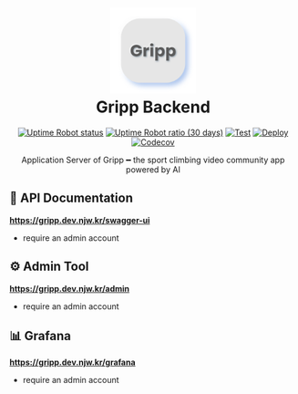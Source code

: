<h1 align="center">
  <img height="150" src="gripp-icon.png" alt="Logo">
  <br>Gripp Backend
</h1>

<div align="center">

[![Uptime Robot status](https://img.shields.io/uptimerobot/status/m792790459-ad938464b9b8cc8e4eb6eb30)](https://stats.uptimerobot.com/YRoN9sDMOz)
[![Uptime Robot ratio (30 days)](https://img.shields.io/uptimerobot/ratio/m792790459-ad938464b9b8cc8e4eb6eb30)](https://stats.uptimerobot.com/YRoN9sDMOz)
[![Test](https://github.com/cannot-climb/gripp-backend/actions/workflows/test.yml/badge.svg?branch=develop)](https://github.com/cannot-climb/gripp-backend/actions/workflows/test.yml)
[![Deploy](https://github.com/cannot-climb/gripp-backend/actions/workflows/deploy.yml/badge.svg)](https://github.com/cannot-climb/gripp-backend/actions/workflows/deploy.yml)
[![Codecov](https://codecov.io/gh/cannot-climb/gripp-backend/branch/master/graph/badge.svg?token=SCV0N8EJZB)](https://codecov.io/gh/cannot-climb/gripp-backend)

Application Server of Gripp ━ the sport climbing video community app powered by AI

</div>

## 📔 API Documentation

**https://gripp.dev.njw.kr/swagger-ui**

- require an admin account

## ⚙️ Admin Tool

**https://gripp.dev.njw.kr/admin**

- require an admin account

## 📊 Grafana

**https://gripp.dev.njw.kr/grafana**

- require an admin account
